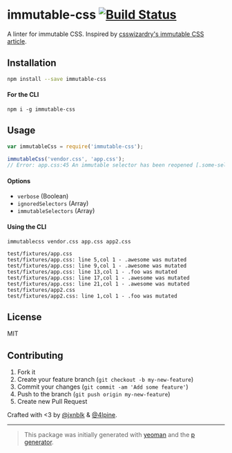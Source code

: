 # immutable-css [![Build Status](https://secure.travis-ci.org/johnotander/immutable-css.png?branch=master)](https://travis-ci.org/johnotander/immutable-css)

A linter for immutable CSS. Inspired by [csswizardry's immutable CSS article](http://csswizardry.com/2015/03/immutable-css/).
## Installation

```bash
npm install --save immutable-css
```

#### For the CLI

```
npm i -g immutable-css
```

## Usage

```javascript
var immutableCss = require('immutable-css');

immutableCss('vendor.css', 'app.css');
// Error: app.css:45 An immutable selector has been reopened [.some-selector]
```

#### Options

* `verbose` (Boolean)
* `ignoredSelectors` (Array)
* `immutableSelectors` (Array)

#### Using the CLI

```
immutablecss vendor.css app.css app2.css

test/fixtures/app.css
test/fixtures/app.css: line 5,col 1 - .awesome was mutated
test/fixtures/app.css: line 9,col 1 - .awesome was mutated
test/fixtures/app.css: line 13,col 1 - .foo was mutated
test/fixtures/app.css: line 17,col 1 - .awesome was mutated
test/fixtures/app.css: line 21,col 1 - .awesome was mutated
test/fixtures/app2.css
test/fixtures/app2.css: line 1,col 1 - .foo was mutated
```

## License

MIT

## Contributing

1. Fork it
2. Create your feature branch (`git checkout -b my-new-feature`)
3. Commit your changes (`git commit -am 'Add some feature'`)
4. Push to the branch (`git push origin my-new-feature`)
5. Create new Pull Request

Crafted with <3 by [@jxnblk](https://twitter.com/jxnblk) & [@4lpine](https://twitter.com/4lpine).

***

> This package was initially generated with [yeoman](http://yeoman.io) and the [p generator](https://github.com/johnotander/generator-p.git).
